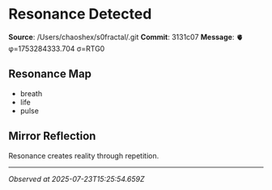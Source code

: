 # Resonance Detected

**Source**: /Users/chaoshex/s0fractal/.git
**Commit**: 3131c07
**Message**: 🫀 φ=1753284333.704 σ=RTG0 

## Resonance Map
- breath
- life
- pulse

## Mirror Reflection
Resonance creates reality through repetition.

---
*Observed at 2025-07-23T15:25:54.659Z*
